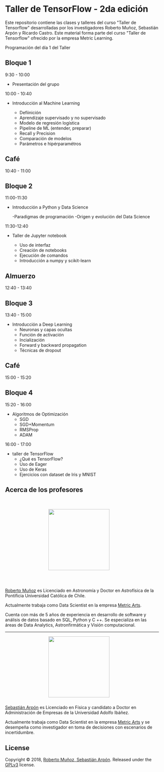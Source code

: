 # Taller de TensorFlow - 2da edición

Este repositorio contiene las clases y talleres del curso "Taller de Tensorflow" desarrolladas por los investigadores Roberto Muñoz, Sebastián Arpón y Ricardo Castro. Este material forma parte del curso "Taller de Tensorflow" ofrecido por la empresa Metric Learning.

Programación del día 1 del Taller

## Bloque 1
9:30 - 10:00

- Presentación del grupo

10:00 - 10:40 

- Introducción al Machine Learning

	- Defiinición
	- Aprendizaje supervisado y no supervisado
	- Modelo de regresión logística
	- Pipeline de ML (entender, preparar)
	- Recall y Precision
	- Comparación de modelos
	- Parámetros e hipérparamétros

## Café
10:40 - 11:00

## Bloque 2

11:00-11:30

- Introducción a Python y Data Science

	-Paradigmas de programación
	-Origen y evolución del Data Science

11:30-12:40

- Taller de Jupyter notebook

	- Uso de interfaz
	- Creación de notebooks
	- Ejecución de comandos
	- Introducción a numpy y scikit-learn

## Almuerzo
12:40 - 13:40

## Bloque 3
13:40 - 15:00

- Introducción a Deep Learning
	- Neuronas y capas ocultas
	- Función de activación
	- Incialización
	- Forward y backward propagation
	- Técnicas de dropout

## Café
15:00 - 15:20

## Bloque 4
15:20 - 16:00

- Algoritmos de Optimización
	- SGD
	- SGD+Momentum
	- RMSProp
	- ADAM

16:00 - 17:00

- taller de TensorFlow
	- ¿Qué es TensorFlow?
	- Uso de Eager
	- Uso de Keras
	- Ejercicios con dataset de Iris y MNIST


## Acerca de los profesores

<div style="overflow: hidden; padding: 20px;">

<p align="center">
	<img style="float: center; width:200px; margin:0 20px 10px 0;" src="images/perfil Roberto Munoz.jpg" width="300"/></div>
</p>

<p><a href="https://cl.linkedin.com/in/robertopmunoz">Roberto Muñoz</a> es Licenciado en Astronomía y Doctor en Astrofísica de la Pontificia Universidad Católica de Chile.</p>

<p>Actualmente trabaja como Data Scientist en la empresa <a href="http://www.metricarts.com">Metric Arts</a>.</p>

<p>Cuenta con más de 5 años de experiencia en desarrollo de software y análisis de datos basado en SQL, Python y C ++. Se especializa en las áreas de Data Analytics, Astronfirmática y Visión computacional.</p>
</div>

---

<p align="center">
	<img style="float: center; width:200px; margin:0 20px 10px 0;" src="images/perfil Sebastian Arpon.jpg" width="300"/></div>
</p>

<p><a href="https://www.linkedin.com/in/sarpon/">Sebastián Arpón</a> es Licenciado en Física y candidato a Doctor en Administración de Empresas de la Universidad Adolfo Ibáñez.</p>

<p>Actualmente trabaja como Data Scientist en la empresa <a href="http://www.metricarts.com">Metric Arts</a> y se desempeña como investigador en toma de decisiones con escenarios de incertidumbre.</p>

</div>

## License

Copyright &copy; 2018, [Roberto Muñoz, Sebastián Arpón](https://github.com/rpmunoz). Released under the [GPLv3](https://github.com/MetricLearning/taller_tensorflow/blob/master/LICENSE) license.
